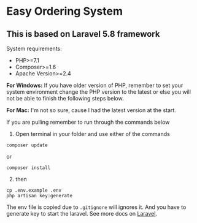 # Easy Ordering System
## This is based on Laravel 5.8 framework

System requirements:
 - PHP>=7.1
 - Composer>=1.6
 - Apache Version>=2.4

**For Windows:** If you have older version of PHP, remember to set your system environment change the PHP version to the latest or else you will not be able to finish the following steps below.

**For Mac:** I'm not so sure, cause I had the latest version at the start.

If you are pulling remember to run through the commands below

1. Open terminal in your folder and use either of the commands
```
composer update 
```
  or
```
composer install 
```
2. then
```
cp .env.example .env
php artisan key:generate

```
The env file is copied due to ```.gitignore``` will ignores it.
And you have to generate key to start the laravel. 
See more docs on [Laravel](https://laravel.com/docs/5.8).
